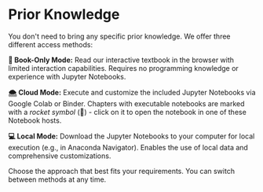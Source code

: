 # Prior Knowledge

You don't need to bring any specific prior knowledge. We offer three different access methods:

**📘 Book-Only Mode:** Read our interactive textbook in the browser with limited interaction capabilities. Requires no programming knowledge or experience with Jupyter Notebooks.

**🌨️ Cloud Mode:** Execute and customize the included Jupyter Notebooks via Google Colab or Binder. Chapters with executable notebooks are marked with a _rocket symbol_ (🚀) - click on it to open the notebook in one of these Notebook hosts.

**💻 Local Mode:** Download the Jupyter Notebooks to your computer for local execution (e.g., in Anaconda Navigator). Enables the use of local data and comprehensive customizations.

Choose the approach that best fits your requirements. You can switch between methods at any time.